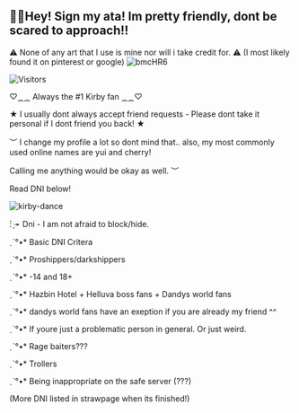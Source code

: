 ## 🎉🩷Hey! Sign my ata! Im pretty friendly, dont be scared to approach!!
⚠ None of any art that I use is mine nor will i take credit for. ⚠  (I most likely found it on pinterest or google)
![bmcHR6](https://github.com/user-attachments/assets/5a300552-0f80-4c0b-9f86-e3a6803c8e25)
 
![Visitors](https://api.visitorbadge.io/api/visitors?path=https%3A%2F%2Fgithub.com%2Fkirby1lover&label=Supa%20cool%20people%20%3A&labelColor=%23f47373&countColor=%23ba68c8)

 ♡⁔⁔ Always the #1 Kirby fan ⁔⁔♡
                                                                                 
   ★  I usually dont always accept friend requests - Please dont take it personal if I dont friend you back! ★    
                 
   ︶ I change my profile a lot so dont mind that.. also, my most commonly used online names are yui and cherry! 
   
   Calling me anything would be okay as well. ︶

   Read DNI below! 

 
                  
                   
![kirby-dance](https://github.com/user-attachments/assets/ff5962d4-7956-47f6-b247-9e0f691e336b)


: ̗̀➛ Dni - I am not afraid to block/hide.

ˏˋ°•* Basic DNI Critera

ˏˋ°•* Proshippers/darkshippers

ˏˋ°•* -14 and 18+ 

ˏˋ°•* Hazbin Hotel + Helluva boss fans + Dandys world fans

ˏˋ°•* dandys world fans have an exeption if you are already my friend ^^

ˏˋ°•* If youre just a problematic person in general. Or just weird. 

ˏˋ°•* Rage baiters???

ˏˋ°•* Trollers

ˏˋ°•* Being inappropriate on the safe server (???) 

(More DNI listed in strawpage when its finished!) 


